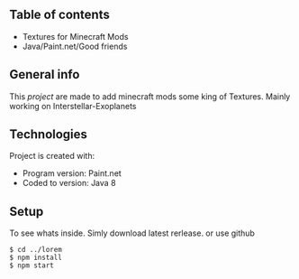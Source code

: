 ## Table of contents
* Textures for Minecraft Mods
* Java/Paint.net/Good friends

## General info
This *project* are made to add minecraft mods some king of Textures. Mainly working on Interstellar-Exoplanets
	
## Technologies
Project is created with:
* Program version: Paint.net
* Coded to version: Java 8
	
## Setup
To see whats inside. Simly download latest rerlease. or  use github

```
$ cd ../lorem
$ npm install
$ npm start
```

